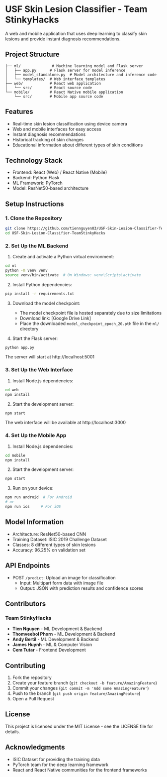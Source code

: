 # USF Skin Lesion Classifier - Team StinkyHacks

A web and mobile application that uses deep learning to classify skin lesions and provide instant diagnosis recommendations.

## Project Structure

```
├── ml/              # Machine learning model and Flask server
│   ├── app.py      # Flask server for model inference
│   ├── model_standalone.py  # Model architecture and inference code
│   └── templates/  # Web interface templates
├── web/            # React web application
│   └── src/        # React source code
└── mobile/         # React Native mobile application
    └── src/        # Mobile app source code
```

## Features

- Real-time skin lesion classification using device camera
- Web and mobile interfaces for easy access
- Instant diagnosis recommendations
- Historical tracking of skin changes
- Educational information about different types of skin conditions

## Technology Stack

- Frontend: React (Web) / React Native (Mobile)
- Backend: Python Flask
- ML Framework: PyTorch
- Model: ResNet50-based architecture

## Setup Instructions

### 1. Clone the Repository
```bash
git clone https://github.com/tiennguyen03/USF-Skin-Lesion-Classifier-TeamStinkyHacks.git
cd USF-Skin-Lesion-Classifier-TeamStinkyHacks
```

### 2. Set Up the ML Backend

1. Create and activate a Python virtual environment:
```bash
cd ml
python -m venv venv
source venv/bin/activate  # On Windows: venv\Scripts\activate
```

2. Install Python dependencies:
```bash
pip install -r requirements.txt
```

3. Download the model checkpoint:
   - The model checkpoint file is hosted separately due to size limitations
   - Download link: [Google Drive Link]
   - Place the downloaded `model_checkpoint_epoch_20.pth` file in the `ml/` directory

4. Start the Flask server:
```bash
python app.py
```
The server will start at http://localhost:5001

### 3. Set Up the Web Interface

1. Install Node.js dependencies:
```bash
cd web
npm install
```

2. Start the development server:
```bash
npm start
```
The web interface will be available at http://localhost:3000

### 4. Set Up the Mobile App

1. Install Node.js dependencies:
```bash
cd mobile
npm install
```

2. Start the development server:
```bash
npm start
```

3. Run on your device:
```bash
npm run android  # For Android
# or
npm run ios     # For iOS
```

## Model Information

- Architecture: ResNet50-based CNN
- Training Dataset: ISIC 2019 Challenge Dataset
- Classes: 8 different types of skin lesions
- Accuracy: 96.25% on validation set

## API Endpoints

- POST `/predict`: Upload an image for classification
  - Input: Multipart form data with image file
  - Output: JSON with prediction results and confidence scores

## Contributors

### Team StinkyHacks
- **Tien Nguyen** - ML Development & Backend
- **Thomveebol Phorn** - ML Development & Backend
- **Andy Bertil** - ML Development & Backend
- **James Huynh** - ML & Computer Vision
- **Cem Tutar** - Frontend Development

## Contributing

1. Fork the repository
2. Create your feature branch (`git checkout -b feature/AmazingFeature`)
3. Commit your changes (`git commit -m 'Add some AmazingFeature'`)
4. Push to the branch (`git push origin feature/AmazingFeature`)
5. Open a Pull Request

## License

This project is licensed under the MIT License - see the LICENSE file for details.

## Acknowledgments

- ISIC Dataset for providing the training data
- PyTorch team for the deep learning framework
- React and React Native communities for the frontend frameworks
